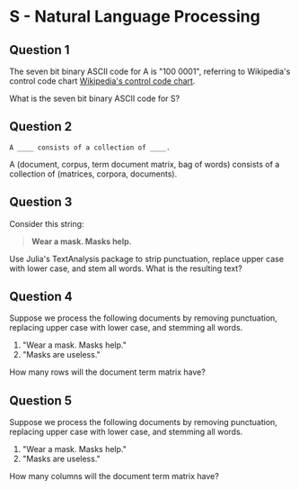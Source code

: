 # S - Natural Language Processing

## Question 1

The seven bit binary ASCII code for A is "100 0001", referring to Wikipedia's control code chart [Wikipedia's control code chart](https://en.wikipedia.org/wiki/ASCII#Printable_characters).

What is the seven bit binary ASCII code for S?

## Question 2

    A ____ consists of a collection of ____.

A (document, corpus, term document matrix, bag of words) consists of a collection of (matrices, corpora, documents).

## Question 3

Consider this string:

> **Wear a mask. Masks help.**

Use Julia's TextAnalysis package to strip punctuation, replace upper case with lower case, and stem all words. What is the resulting text?

## Question 4

Suppose we process the following documents by removing punctuation, replacing upper case with lower case, and stemming all words.

1. "Wear a mask. Masks help."
2. "Masks are useless."

How many rows will the document term matrix have?

## Question 5

Suppose we process the following documents by removing punctuation, replacing upper case with lower case, and stemming all words.

1. "Wear a mask. Masks help."
2. "Masks are useless."

How many columns will the document term matrix have?
